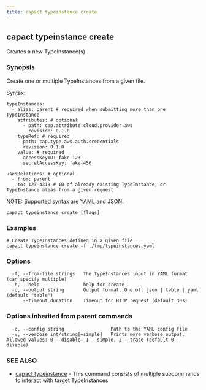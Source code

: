 ```yaml
---
title: capact typeinstance create
---
```


## capact typeinstance create

Creates a new TypeInstance(s)

### Synopsis

Create one or multiple TypeInstances from a given file.

Syntax:
	
	typeInstances:
	  - alias: parent # required when submitting more than one TypeInstance
	    attributes: # optional
	      - path: cap.attribute.cloud.provider.aws
	        revision: 0.1.0
	    typeRef: # required
	      path: cap.type.aws.auth.credentials
	      revision: 0.1.0
	    value: # required
	      accessKeyID: fake-123
	      secretAccessKey: fake-456
	
	usesRelations: # optional
	  - from: parent
	    to: 123-4313 # ID of already existing TypeInstance, or TypeInstance alias from a given request


NOTE: Supported syntax are YAML and JSON.


```
capact typeinstance create [flags]
```

### Examples

```
# Create TypeInstances defined in a given file
capact typeinstance create -f ./tmp/typeinstances.yaml

```

### Options

```
  -f, --from-file strings   The TypeInstances input in YAML format (can specify multiple)
  -h, --help                help for create
  -o, --output string       Output format. One of: json | table | yaml (default "table")
      --timeout duration    Timeout for HTTP request (default 30s)
```

### Options inherited from parent commands

```
  -c, --config string                 Path to the YAML config file
  -v, --verbose int/string[=simple]   Prints more verbose output. Allowed values: 0 - disable, 1 - simple, 2 - trace (default 0 - disable)
```

### SEE ALSO

* [capact typeinstance](capact_typeinstance.md)	 - This command consists of multiple subcommands to interact with target TypeInstances

